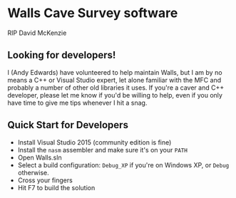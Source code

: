 # Walls Cave Survey software

RIP David McKenzie

## Looking for developers!

I (Andy Edwards) have volunteered to help maintain Walls, but I am by no means a C++ or Visual Studio expert, let alone
familiar with the MFC and probably a number of other old libraries it uses.  If you're a caver and C++ developer, please
let me know if you'd be willing to help, even if you only have time to give me tips whenever I hit a snag.

## Quick Start for Developers

* Install Visual Studio 2015 (community edition is fine)
* Install the `nasm` assembler and make sure it's on your `PATH` 
* Open Walls.sln
* Select a build configuration: `Debug_XP` if you're on Windows XP, or `Debug` otherwise.
* Cross your fingers
* Hit F7 to build the solution
